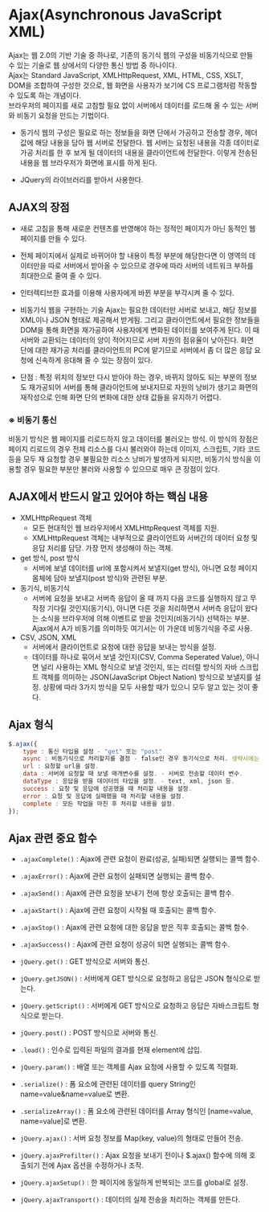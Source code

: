 # Ajax(Asynchronous JavaScript XML)

Ajax는 웹 2.0의 기반 기술 중 하나로, 기존의 동기식 웹의 구성을 비동기식으로 만들 수 있는 기술로 웹 상에서의 다양한 통신 방법 중 하나이다.  
Ajax는 Standard JavaScript, XMLHttpRequest, XML, HTML, CSS, XSLT, DOM을 조합하여 구성한 것으로, 웹 화면을 사용자가 보기에 CS 프로그램처럼 작동할 수 있도록 하는 개념이다.  
브라우저의 페이지를 새로 고침할 필요 없이 서버에서 데이터를 로드해 올 수 있는 서버와 비동기 요청을 만드는 기법이다.  

- 동기식 웹의 구성은 필요로 하는 정보들을 화면 단에서 가공하고 전송할 경우, 헤더 값에 해당 내용을 담아 웹 서버로 전달한다. 웹 서버는 요청된 내용을 각종 데이터로 가공 처리를 한 후 보게 될 데이터의 내용을 클라이언트에 전달한다. 이렇게 전송된 내용을 웹 브라우저가 화면에 표시를 하게 된다.

- JQuery의 라이브러리를 받아서 사용한다.

## AJAX의 장점
- 새로 고침을 통해 새로운 컨텐츠를 반영해야 하는 정적인 페이지가 아닌 동적인 웹 페이지를 만들 수 있다.
- 전체 페이지에서 실제로 바뀌어야 할 내용이 특정 부분에 해당한다면 이 영역의 데이터만을 따로 서버에서 받아올 수 있으므로 경우에 따라 서버의 네트워크 부하를 최대한으로 줄여 줄 수 있다.
- 인터렉티브한 효과를 이용해 사용자에게 바뀐 부분을 부각시켜 줄 수 있다.

- 비동기식 웹을 구현하는 기술 Ajax는 필요한 데이터만 서버로 보내고, 해당 정보를 XML이나 JSON 형태로 제공해서 받게됨. 그리고 클라이언트에서 필요한 정보들을 DOM을 통해 화면을 재가공하여 사용자에게 변화된 데이터를 보여주게 된다. 이 때 서버와 교환되는 데이터의 양이 적어지므로 서버 자원의 점유율이 낮아진다. 화면 단에 대한 재가공 처리를 클라이언트의 PC에 맡기므로 서버에서 좀 더 많은 응답 요청에 신속하게 응대해 줄 수 있는 장점이 있다.

- 단점 : 특정 위치의 정보만 다시 받아야 하는 경우, 바뀌지 않아도 되는 부분의 정보도 재가공되어 서버를 통해 클라이언트에 보내지므로 자원의 낭비가 생기고 화면의 재작성으로 인해 화면 단의 변화에 대한 상태 값들을 유지하기 어렵다.


### ※ 비동기 통신
비동기 방식은 웹 페이지를 리로드하지 않고 데이터를 불러오는 방식. 이 방식의 장점은 페이지 리로드의 경우 전체 리소스를 다시 불러와야 하는데 이미지, 스크립트, 기타 코드등을 모두 재 요청할 경우 불필요한 리소스 낭비가 발생하게 되지만, 비동기식 방식을 이용할 경우 필요한 부분만 불러와 사용할 수 있으므로 매우 큰 장점이 있다.


## AJAX에서 반드시 알고 있어야 하는 핵심 내용
- XMLHttpRequest 객체
	* 모든 현대적인 웹 브라우저에서 XMLHttpRequest 객체를 지원.
	* XMLHttpRequest 객체는 내부적으로 클라이언트와 서버간의 데이터 요청 및 응답 처리를 담당. 가장 먼저 생성해야 하는 객체.
- get 방식, post 방식
	* 서버에 보낼 데이터를 url에 포함시켜서 보낼지(get 방식), 아니면 요청 페이지 몸체에 담아 보낼지(post 방식)와 관련된 부분.
- 동기식, 비동기식
	* 서버에 요청을 보내고 서버측 응답이 올 때 까지 다음 코드를 실행하지 않고 무작정 기다릴 것인지(동기식), 아니면 다른 것을 처리하면서 서버측 응답이 왔다는 소식을 브라우저에 의해 이벤트로 받을 것인지(비동기식) 선택하는 부분. Ajax에서 A가 비동기를 의미하듯 여기서는 이 가운데 비동기식을 주로 사용.
- CSV, JSON, XML
	* 서버에서 클라이언트로 요청에 대한 응답을 보내는 방식을 설정.
	* 데이터를 하나로 묶어서 보낼 것인지(CSV, Comma Seperated Value), 아니면 널리 사용하는 XML 형식으로 보낼 것인지, 또는 리터럴 방식의 자바 스크립트 객체를 의미하는 JSON(JavaScript Object Nation) 방식으로 보낼지를 설정. 상황에 따라 3가지 방식을 모두 사용할 때가 있으니 모두 알고 있는 것이 좋다.


## Ajax 형식

```javascript
$.ajax({
	type : 통신 타입을 설정 - "get" 또는 "post"
	async : 비동기식으로 처리할지를 결정 - false인 경우 동기식으로 처리. 생략시에는 비동기식으로 처리(default:true). 
	url : 요청할 url을 설정.
	data : 서버에 요청할 때 보낼 매개변수를 설정. - 서버로 전송할 데이터 변수.
	dataType : 응답을 받을 데이터의 타입을 설정. - text, xml, json 등.
	success : 요청 및 응답에 성공했을 때 처리할 내용을 설정.
	error : 요청 및 응답에 실패했을 때 처리할 내용을 설정.
	complete : 모든 작업을 마친 후 처리할 내용을 설정.
});
```

## Ajax 관련 중요 함수
- `.ajaxComplete()` : Ajax에 관련 요청이 완료(성공, 실패)되면 실행되는 콜백 함수.
- `.ajaxError()` : Ajax에 관련 요청이 실패되면 실행되는 콜백 함수.
- `.ajaxSend()` : Ajax에 관련 요청을 보내기 전에 항상 호출되는 콜백 함수.
- `.ajaxStart()` : Ajax에 관련 요청이 시작될 때 호출되는 콜백 함수.
- `.ajaxStop()` : Ajax에 관련 요청에 대한 응답을 받은 직후 호출되는 콜백 함수.
- `.ajaxSuccess()` : Ajax에 관련 요청이 성공이 되면 실행되는 콜백 함수.


- `jQuery.get()` : GET 방식으로 서버와 통신.
- `jQuery.getJSON()` : 서버에게 GET 방식으로 요청하고 응답은 JSON 형식으로 받는다.
- `jQuery.getScript()` : 서버에게 GET 방식으로 요청하고 응답은 자바스크립트 형식으로 받는다.
- `jQuery.post()` : POST 방식으로 서버와 통신.
- `.load()` : 인수로 입력된 파일의 결과를 현재 element에 삽입.


- `jQuery.param()` : 배열 또는 객체를 Ajax 요청에 사용할 수 있도록 직렬화.
- `.serialize()` : 폼 요소에 관련된 데이터를 query String인 name=value&name=value로 변환.
- `.serializeArray()` : 폼 요소에 관련된 데이터를 Array 형식인 [name=value, name=value]로 변환.


- `jQuery.ajax()` : 서버 요청 정보를 Map(key, value)의 형태로 만들어 전송.
- `jQuery.ajaxPrefilter()` : Ajax 요청을 보내기 전이나 $.ajax() 함수에 의해 호출되기 전에 Ajax 옵션을 수정하거나 조작.
- `jQuery.ajaxSetup()` : 한 페이지에 동일하게 반복되는 코드를 global로 설정.
- `jQuery.ajaxTransport()` : 데이터의 실제 전송을 처리하는 객체를 만든다.



